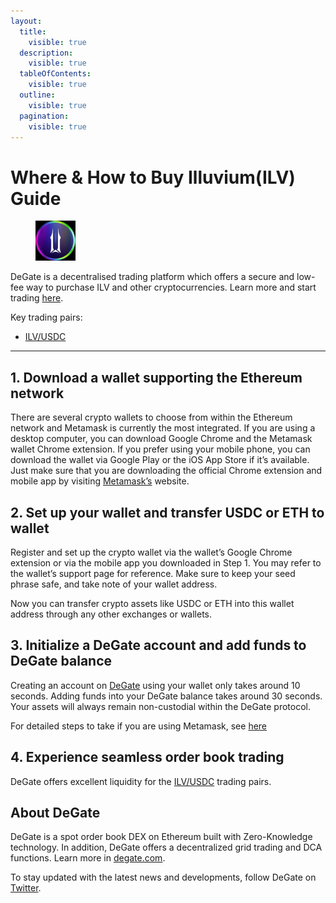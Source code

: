 ```yaml
---
layout:
  title:
    visible: true
  description:
    visible: true
  tableOfContents:
    visible: true
  outline:
    visible: true
  pagination:
    visible: true
---
```


# Where & How to Buy Illuvium(ILV) Guide

<figure><img src="../images/ilv_0x767fe9edc9e0df98e07454847909b5e959d7ca0e1712728994923.jpg" alt="ILV" width="64"><figcaption></figcaption></figure>

DeGate is a decentralised trading platform which offers a secure and low-fee way to purchase ILV and other cryptocurrencies. Learn more and start trading [here](https://app.degate.com/trade/USDC/0x767fe9edc9e0df98e07454847909b5e959d7ca0e?utm_source=howtobuy).&#x20;

Key trading pairs:

* [ILV/USDC](https://app.degate.com/trade/USDC/0x767fe9edc9e0df98e07454847909b5e959d7ca0e?utm_source=howtobuy)

***

## 1. Download a wallet supporting the Ethereum network

There are several crypto wallets to choose from within the Ethereum network and Metamask is currently the most integrated. If you are using a desktop computer, you can download Google Chrome and the Metamask wallet Chrome extension. If you prefer using your mobile phone, you can download the wallet via Google Play or the iOS App Store if it’s available. Just make sure that you are downloading the official Chrome extension and mobile app by visiting [Metamask’s](https://metamask.io/) website.

## 2. Set up your wallet and transfer USDC or ETH to wallet

Register and set up the crypto wallet via the wallet’s Google Chrome extension or via the mobile app you downloaded in Step 1. You may refer to the wallet’s support page for reference. Make sure to keep your seed phrase safe, and take note of your wallet address.&#x20;

Now you can transfer crypto assets like USDC or ETH into this wallet address through any other exchanges or wallets.

## 3. Initialize a DeGate account and add funds to DeGate balance

Creating an account on [DeGate](https://app.degate.com/?utm_source=ILV_howtobuy) using your wallet only takes around 10 seconds. Adding funds into your DeGate balance takes around 30 seconds. Your assets will always remain non-custodial within the DeGate protocol.

For detailed steps to take if you are using Metamask, see [here](https://docs.degate.com/v/product_en/main-features/wallet-connectivity/metamask)

## 4. Experience seamless order book trading

DeGate offers excellent liquidity for the [ILV/USDC](https://app.degate.com/trade/USDC/0x767fe9edc9e0df98e07454847909b5e959d7ca0e?utm_source=howtobuy) trading pairs.&#x20;

## About DeGate

DeGate is a spot order book DEX on Ethereum built with Zero-Knowledge technology. In addition, DeGate offers a decentralized grid trading and DCA functions.  Learn more in [degate.com](https://degate.com/?utm_source=ILV_howtobuy).

To stay updated with the latest news and developments, follow DeGate on [Twitter](https://twitter.com/degatedex).
